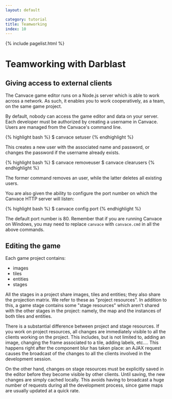 ```yaml
---
layout: default

category: tutorial
title: Teamworking
index: 10
---
```


{% include pagelist.html %}

# Teamworking with Darblast

## Giving access to external clients
The Canvace game editor runs on a Node.js server which is able to work across a network. As such, it enables you to work cooperatively, as a team, on the same game project.

By default, nobody can access the game editor and data on your server. Each developer must be authorized by creating a username in Canvace. Users are managed from the Canvace's command line.

{% highlight bash %}
    $ canvace setuser <username> <password>
{% endhighlight %}

This creates a new user with the associated name and password, or changes the password if the username already exists.

{% highlight bash %}
    $ canvace removeuser <username>
    $ canvace clearusers
{% endhighlight %}
    
The former command removes an user, while the latter deletes all existing users.

You are also given the ability to configure the port number on which the Canvace HTTP server will listen:

{% highlight bash %}
    $ canvace config port <port>
{% endhighlight %}
    
The default port number is 80. Remember that if you are running Canvace on Windows, you may need to replace `canvace` with `canvace.cmd` in all the above commands.

## Editing the game
Each game project contains:

- images
- tiles
- entities
- stages

All the stages in a project share images, tiles and entities; they also share the projection matrix. We refer to these as "project resources". In addition to this, a game stage contains some "stage resources" which aren't shared with the other stages in the project: namely, the map and the instances of both tiles and entities.

There is a substantial difference between project and stage resources. If you work on project resources, all changes are immediately visible to all the clients working on the project. This includes, but is not limited to, adding an image, changing the frame associated to a tile, adding labels, etc.... This happens right after the component blur has taken place: an AJAX request causes the broadcast of the changes to all the clients involved in the development session.

On the other hand, changes on stage resources must be explicitly saved in the editor before they become visible by other clients. Until saving, the new changes are simply cached locally. This avoids having to broadcast a huge number of requests during all the development process, since game maps are usually updated at a quick rate.
